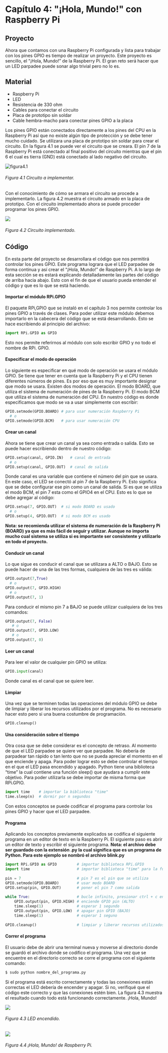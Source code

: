 # Capítulo 4: "¡Hola, Mundo!" con Raspberry Pi

## Proyecto
Ahora que contamos con una Raspberry Pi configurada y lista para trabajar con los pines GPIO es tiempo de realizar un proyecto.  Este proyecto es sencillo, el “¡Hola, Mundo!” de la Raspberry Pi.  El gran reto será hacer que un LED parpadee puede sonar algo trivial pero no lo es.

## Material
* Raspberry Pi
* LED
* Resistencia de 330 ohm
* Cables para conectar el circuito 
* Placa de prototipo sin soldar
* Cable hembra-macho para conectar pines GPIO a la placa



Los pines GPIO están conectados directamente a los pines del CPU en la Raspberry Pi así que no existe algún tipo de protección y se debe tener mucho cuidado.  Se utilizara una placa de prototipo sin soldar para crear el circuito.  En la figura 4.1 se puede ver el circuito que se creara.  El pin 7 de la Raspberry Pi está conectado al final positivo del circuito mientras que el pin 6 el cual es tierra (GND) está conectado al lado negativo del circuito.


![figura4.1](images/circuit.jpg)
###### Figura 4.1 Circuito a implementar.


Con el conocimiento de cómo se armara el circuito se procede a implementarlo. La figura 4.2 muestra el circuito armado en la placa de prototipo.  Con el circuito implementado ahora se puede proceder programar los pines GPIO.

![](images/ledoff.JPG)
###### Figura 4.2 Circuito implementado.


## Código 
En esta parte del proyecto se desarrollara el código que nos permitirá controlar los pines GPIO.  Este programa lograra que el LED parpadee de forma continua y así crear el “¡Hola, Mundo!” de Raspberry Pi.  A lo largo de esta sección se es estará explicando detalladamente las partes del código de arriba hacia abajo. Esto con el fin de que el usuario pueda entender el código y que es lo que se está haciendo.

#### Importar el módulo RPi.GPIO
El paquete RPi,GPIO que se instaló en el capítulo 3 nos permite controlar los pines GPIO a través de clases.  Para poder utilizar este módulo debemos importarlo en la cabecera del código que se está desarrollando. Esto se hace escribiendo al principio del archivo:

```python
import RPi.GPIO as GPIO
```

Esto nos permite referirnos al módulo con solo escribir GPIO y no todo el nombre de RPi. GPIO.

#### Especificar el modo de operación
Lo siguiente es especificar en qué modo de operación se usara el módulo GPIO.  Se tiene que tener en cuenta que la Raspberry Pi y el CPU tienen diferentes números de pines.  Es por eso que es muy importante designar que modo se usara. Existen dos modos de operación.  El modo BOARD, que utiliza el sistema de numeración de pines de la Raspberry Pi. El modo BCM que utiliza el sistema de numeración del CPU.  En nuestro código es donde especificamos que modo se va a usar simplemente con escribir:

```python
GPIO.setmode(GPIO.BOARD) # para usar numeración Raspberry Pi
  # o
GPIO.setmode(GPIO.BCM)   # para usar numeración CPU
```


#### Crear un canal
Ahora se tiene que crear un canal ya sea como entrada o salida.  Esto se puede hacer escribiendo dentro de nuestro código:

```python
GPIO.setup(canal, GPIO.IN)   # canal de entrada
  # o
GPIO.setup(canal, GPIO.OUT)  # canal de salida
```

Donde canal es una variable que contiene el número del pin que se usara.  En este caso, el LED se conectó al pin 7 de la Raspberry Pi. Esto significa que se debe configurar ese pin como un canal de salida.  Si es que se utiliza el modo BCM, el pin 7 esta como el GPIO4 en el CPU.  Esto es lo que se debe agregar al código:

```python
GPIO.setup(7, GPIO.OUT)  # si modo BOARD es usado
  # o 
GPIO.setup(4, GPIO.OUT)  # si modo BCM es usado
```

**Nota: se recomienda utilizar el sistema de numeración de la Raspberry Pi (BOARD) ya que es más fácil de seguir y utilizar.  Aunque no importa mucho cual sistema se utiliza si es importante ser consistente y utilizarlo en todo el proyecto.**

#### Conducir un canal
Lo que sigue es conducir el canal que se utilizara a ALTO o BAJO.  Esto se puede hacer de una de las tres formas, cualquiera de las tres es válida:

```python
GPIO.output(7,True)
  # o
GPIO.output(7, GPIO.HIGH)
  # o
GPIO.output(7, 1)
```

Para conducir el mismo pin 7 a BAJO se puede utilizar cualquiera de los tres comandos:

```python
GPIO.output(7, False)
   # o
GPIO.output(7, GPIO.LOW)
   # o
GPIO.output(7, 0)
```

#### Leer un canal
Para leer el valor de cualquier pin GPIO se utiliza:

```python
GPIO.input(canal)
```

Donde canal es el canal que se quiere leer.  

#### Limpiar
Una vez que se terminen todas las operaciones del módulo GPIO se debe de limpiar y liberar los recursos utilizados por el programa.  No es necesario hacer esto pero si una buena costumbre de programación. 

```python
GPIO.cleanup()
```

#### Una consideración sobre el tiempo

Otra cosa que se debe considerar es el concepto de retraso.  Al momento de que el LED parpadee se quiere ver que parpadee.  No debería de parpadear tan rápido o tan lento que no se pueda apreciar el momento en el que enciende y apaga.  Para poder lograr esto se debe controlar el tiempo en el que el LED pasa encendido y apagado.  Python tiene una biblioteca “time” la cual contiene una función sleep() que ayudara a cumplir este objetivo.  Para poder utilizarla se debe importar de misma forma que RPi.GPIO.  

```python
import time    # importar la biblioteca "time"
time.sleep(n)  # dormir por n segundos
```

Con estos conceptos se puede codificar el programa para controlar los pines GPIO y hacer que el LED parpadee.  

#### Programa

Aplicando los conceptos previamente explicados se codifica el siguiente programa en un editor de texto en la Raspberry Pi.  El siguiente paso es abrir un editor de texto y escribir el siguiente programa.  **Nota: el archivo debe ser guardado con la extensión .py la cual significa que es un programa de Python.  Para este ejemplo se nombró el archivo blink.py** 
```python
import RPi.GPIO as GPIO         # importar biblioteca RPi.GPIO
import time                     # importar biblioteca "time" para la funcion sleep()
 
pin = 7                         # pin 7 es el pin que se utiliza
GPIO.setmode(GPIO.BOARD)        # usar modo BOARD
GPIO.setup(pin, GPIO.OUT)       # poner el pin 7 como salida
 
while True:                     # bucle infinito, presionar ctrl + c en terminal para cerrar
    GPIO.output(pin, GPIO.HIGH) # enciende GPIO pin (ALTO)
    time.sleep(1)               # esperar 1 segundo
    GPIO.output(pin, GPIO.LOW)  # apagar pin GPIO (BAJO)
    time.sleep(1)               # esperar 1 seguno
 
GPIO.cleanup()                  # limpiar y liberar recursos utilizados
```

#### Correr el programa 
El usuario debe de abrir una terminal nueva y moverse al directorio donde se guardó el archivo donde se codifico el programa.  Una vez que se encuentre en el directorio correcto  se corre el programa con el siguiente comando:

```bash
$ sudo python nombre_del_programa.py
```

Si el programa está escrito correctamente y todas las conexiones están correctas el LED debería de encender y apagar.  Si no, verifiqué que el código este correcto y que las conexiones estén bien.  La figura 4.3 muestra el resultado cuando todo está funcionando correctamente.  ¡Hola, Mundo! 

![](images/ledon.JPG)
###### Figura 4.3 LED encendido.






![](images/fullset.JPG)
###### Figura 4.4 ¡Hola, Mundo! de Raspberry Pi.
